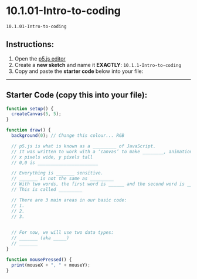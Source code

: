 # 10.1.01-Intro-to-coding
```
10.1.01-Intro-to-coding
```
## Instructions:

1. Open the [p5.js editor](https://editor.p5js.org/)
2. Create a **new sketch** and name it **EXACTLY**: `10.1.1-Intro-to-coding`
3. Copy and paste the **starter code** below into your file:

---

## Starter Code (copy this into your file):

```javascript
function setup() {
  createCanvas(5, 5);
}

function draw() {
  background(0); // Change this colour... RGB

  // p5.js is what is known as a _________ of JavaScript.
  // It was written to work with a ‘canvas’ to make ________, animation, and interactions easier.
  // x pixels wide, y pixels tall
  // 0,0 is _______________________

  // Everything is _______ sensitive.
  // _______ is not the same as _________
  // With two words, the first word is ______ and the second word is ______  (e.g., jamesBond)
  // This is called _________

  // There are 3 main areas in our basic code:
  // 1.
  // 2.
  // 3.

  
  // For now, we will use two data types:
  // _______ (aka _____)
  // _______
}

function mousePressed() {
  print(mouseX + ", " + mouseY);
}
```


